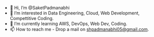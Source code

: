 - 👋 Hi, I’m @SaketPadmanabhi
- 👀 I’m interested in Data Engineering, Cloud, Web Development, Compettitive Coding.
- 🌱 I’m currently learning AWS, DevOps, Web Dev, Coding.
- 📫 How to reach me - Drop a mail on shpadmanabhi05@gmail.com.

<!---
SaketPadmanabhi/SaketPadmanabhi is a ✨ special ✨ repository because its `README.md` (this file) appears on your GitHub profile.
You can click the Preview link to take a look at your changes.
--->
